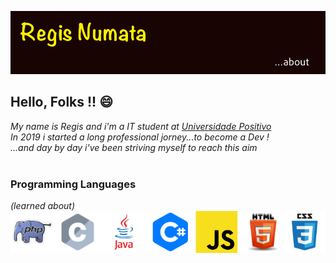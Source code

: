 ![](https://github.com/rnumata/rnumata/blob/master/header.png)
</br>
## Hello, Folks !! 😄
_My name is Regis and i'm a IT student at [Universidade Positivo](https://www.up.edu.br/institucional)_</br>
_In 2019 i started a long professional jorney...to become a Dev !_</br>
_...and day by day i've been striving myself to reach this aim_</br></br>

### Programming Languages 
_(learned about)_</br>
![](https://github.com/rnumata/rnumata/blob/master/languages.png)


<!--
**rnumata/rnumata** is a ✨ _special_ ✨ repository because its `README.md` (this file) appears on your GitHub profile.

Here are some ideas to get you started:
### Hi there 👋
- 🔭 I’m currently working on ...
- 🌱 I’m currently learning ...
- 👯 I’m looking to collaborate on ...
- 🤔 I’m looking for help with ...
- 💬 Ask me about ...
- 📫 How to reach me: ...
- 😄 Pronouns: ...
- ⚡ Fun fact: ...
-->
